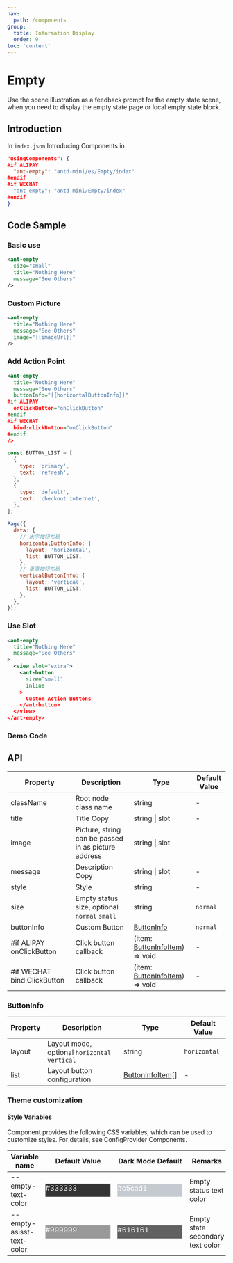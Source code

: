 ```yaml
---
nav:
  path: /components
group:
  title: Information Display
  order: 9
toc: 'content'
---
```


# Empty

Use the scene illustration as a feedback prompt for the empty state scene, when you need to display the empty state page or local empty state block.

## Introduction

In `index.json` Introducing Components in

```json
"usingComponents": {
#if ALIPAY
  "ant-empty": "antd-mini/es/Empty/index"
#endif
#if WECHAT
  "ant-empty": "antd-mini/Empty/index"
#endif
}
```

## Code Sample

### Basic use

```xml
<ant-empty
  size="small"
  title="Nothing Here"
  message="See Others"
/>
```

### Custom Picture

```xml
<ant-empty
  title="Nothing Here"
  message="See Others"
  image="{{imageUrl}}"
/>
```

### Add Action Point

```xml
<ant-empty
  title="Nothing Here"
  message="See Others"
  buttonInfo="{{horizontalButtonInfo}}"
#if ALIPAY
  onClickButton="onClickButton"
#endif
#if WECHAT
  bind:clickButton="onClickButton"
#endif
/>
```

```js
const BUTTON_LIST = [
  {
    type: 'primary',
    text: 'refresh',
  },
  {
    type: 'default',
    text: 'checkout internet',
  },
];

Page({
  data: {
    // 水平按钮布局
    horizontalButtonInfo: {
      layout: 'horizontal',
      list: BUTTON_LIST,
    },
    // 垂直按钮布局
    verticalButtonInfo: {
      layout: 'vertical',
      list: BUTTON_LIST,
    },
  },
});
```

### Use Slot

```xml
<ant-empty
  title="Nothing Here"
  message="See Others"
>
  <view slot="extra">
    <ant-button
      size="small"
      inline
    >
      Custom Action Buttons
    </ant-button>
  </view>
</ant-empty>
```

### Demo Code

<code src='../../demo/pages/Empty/index'></code>

## API

| Property                        | Description                              | Type                                              | Default Value   |
| --------------------------- | --------------------------------- | ------------------------------------------------- | -------- |
| className                   | Root node class name                        | string                                            | -        |
| title                       | Title Copy                          | string \| slot                                    | -        |
| image                       | Picture, string can be passed in as picture address    | string \| slot                                    |
| message                     | Description Copy                          | string \| slot                                    | -        |
| style                       | Style                              | string                                            | -        |
| size                        | Empty status size, optional `normal` `small` | string                                            | `normal` |
| buttonInfo                  | Custom Button                        | [ButtonInfo](#buttoninfo)                         | `normal` |
| #if ALIPAY onClickButton    | Click button callback                      | (item: [ButtonInfoItem](#buttoninfoitem)) => void | -        |
| #if WECHAT bind:ClickButton | Click button callback                      | (item: [ButtonInfoItem](#buttoninfoitem)) => void | -        |

### ButtonInfo

| Property   | Description                                   | Type                                | Default Value       |
| ------ | -------------------------------------- | ----------------------------------- | ------------ |
| layout | Layout mode, optional `horizontal` `vertical` | string                              | `horizontal` |
| list   | Layout button configuration                           | [ButtonInfoItem](#buttoninfoitem)[] | -            |

### Theme customization

#### Style Variables

Component provides the following CSS variables, which can be used to customize styles. For details, see ConfigProvider Components.

| Variable name                    | Default Value                                                                                            | Dark Mode Default                                                                                    | Remarks               |
| ------------------------- | ------------------------------------------------------------------------------------------------- | ------------------------------------------------------------------------------------------------- | ------------------ |
| --empty-text-color        | <div style="width: 150px; height: 30px; background-color: #333333; color: #ffffff;">#333333</div> | <div style="width: 150px; height: 30px; background-color: #c5cad1; color: #ffffff;">#c5cad1</div> | Empty status text color     |
| --empty-asisst-text-color | <div style="width: 150px; height: 30px; background-color: #999999; color: #ffffff;">#999999</div> | <div style="width: 150px; height: 30px; background-color: #616161; color: #ffffff;">#616161</div> | Empty state secondary text color |
